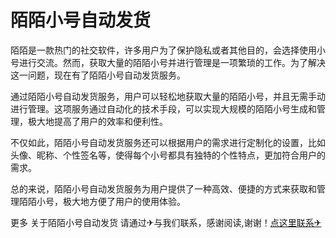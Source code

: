 # 陌陌小号自动发货

陌陌是一款热门的社交软件，许多用户为了保护隐私或者其他目的，会选择使用小号进行交流。然而，获取大量的陌陌小号并进行管理是一项繁琐的工作。为了解决这一问题，现在有了陌陌小号自动发货服务。

通过陌陌小号自动发货服务，用户可以轻松地获取大量的陌陌小号，并且无需手动进行管理。这项服务通过自动化的技术手段，可以实现大规模的陌陌小号生成和管理，极大地提高了用户的效率和便利性。

不仅如此，陌陌小号自动发货服务还可以根据用户的需求进行定制化的设置，比如头像、昵称、个性签名等，使得每个小号都具有独特的个性特点，更加符合用户的需求。

总的来说，陌陌小号自动发货服务为用户提供了一种高效、便捷的方式来获取和管理陌陌小号，极大地方便了用户的使用体验。

更多 关于陌陌小号自动发货 请通过✈与我们联系，感谢阅读,谢谢！[点这里联系✈](https://add.k02.cc)